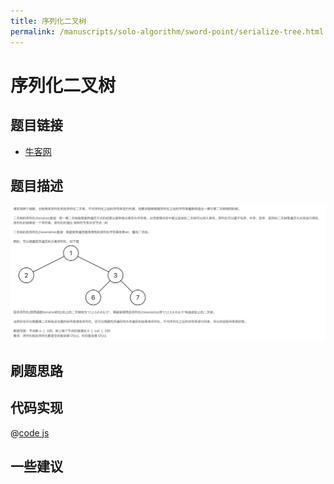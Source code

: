```yaml
---
title: 序列化二叉树
permalink: /manuscripts/solo-algorithm/sword-point/serialize-tree.html
---
```

# 序列化二叉树

## 题目链接

- [牛客网](https://www.nowcoder.com/share/jump/8484115461699856019045)

## 题目描述

![](../images/serializeTree.png)

## 刷题思路

## 代码实现

@[code js](@algorithm/sword-point/树/serializeTree.js)

## 一些建议
